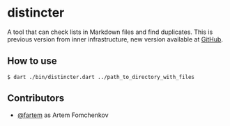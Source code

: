 # distincter

A tool that can check lists in Markdown files and find duplicates. This is previous version from inner infrastructure, new version available at [GitHub](https://github.com/fartem/distincter2).

## How to use

```shell
$ dart ./bin/distincter.dart ../path_to_directory_with_files
```

## Contributors

* [@fartem](https://github.com/fartem) as Artem Fomchenkov
